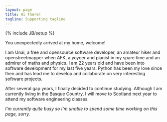 ```yaml
---
layout: page
title: Hi there!
tagline: Supporting tagline
---
```

{% include JB/setup %}


You unexpectedly arrived at my home, welcome!

I am Unai, a free and opensource software developer, an amateur hiker and
openstreetmapper when AFK, a yoyoer and pianist in my spare time and an admirer
of maths and physics. I am 22 years old and have been into software development
for my last five years.  Python has been my love since then and has lead me to
develop and collaborate on very interesting software projects.

After several gap years, I finally decided to continue studying. Although I am
currently living in the Basque Country, I will move to Scotland next year to
attend my software engineering classes.

*I'm currently quite busy so I'm unable to spend some time working on this
page, sorry.*
